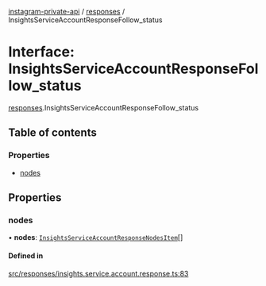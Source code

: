 [instagram-private-api](../../README.md) / [responses](../../modules/responses.md) / InsightsServiceAccountResponseFollow_status

# Interface: InsightsServiceAccountResponseFollow\_status

[responses](../../modules/responses.md).InsightsServiceAccountResponseFollow_status

## Table of contents

### Properties

- [nodes](InsightsServiceAccountResponseFollow_status.md#nodes)

## Properties

### nodes

• **nodes**: [`InsightsServiceAccountResponseNodesItem`](InsightsServiceAccountResponseNodesItem.md)[]

#### Defined in

[src/responses/insights.service.account.response.ts:83](https://github.com/Nerixyz/instagram-private-api/blob/b3351b9/src/responses/insights.service.account.response.ts#L83)
